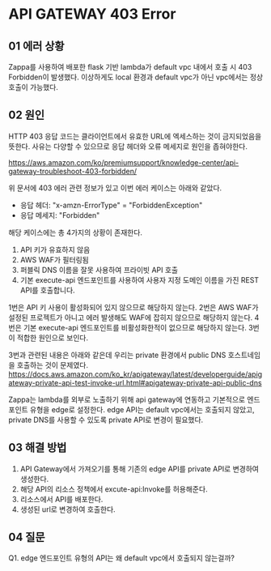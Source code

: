 # API GATEWAY 403 Error

## 01 에러 상황
Zappa를 사용하여 배포한 flask 기반 lambda가 default vpc 내에서 호출 시 403 Forbidden이 발생했다. 이상하게도 local 환경과 default vpc가 아닌 vpc에서는 정상 호출이 가능했다.

## 02 원인

HTTP 403 응답 코드는 클라이언트에서 유효한 URL에 엑세스하는 것이 금지되었음을 뜻한다. 사유는 다양할 수 있으므로 응답 헤더와 오류 메세지로 원인을 좁혀야한다.

https://aws.amazon.com/ko/premiumsupport/knowledge-center/api-gateway-troubleshoot-403-forbidden/

위 문서에 403 에러 관련 정보가 있고 이번 에러 케이스는 아래와 같았다.
- 응답 헤더: "x-amzn-ErrorType" = "ForbiddenException"
- 응답 메세지: "Forbidden"

해당 케이스에는 총 4가지의 상황이 존재한다.
1. API 키가 유효하지 않음
2. AWS WAF가 필터링됨
3. 퍼블릭 DNS 이름을 잘못 사용하여 프라이빗 API 호출
4. 기본 execute-api 엔드포인트를 사용하여 사용자 지정 도메인 이름을 가진 REST API를 호출합니다.

1번은 API 키 사용이 활성화되어 있지 않으므로 해당하지 않는다.
2번은 AWS WAF가 설정된 프로젝트가 아니고 에러 발생해도 WAF에 잡히지 않으므로 해당하지 않는다.
4번은 기본 execute-api 엔드포인트를 비활성화한적이 없으므로 해당하지 않는다.
3번이 적합한 원인으로 보인다.

3번과 관련된 내용은 아래와 같은데 우리는 private 환경에서 public DNS 호스트네임을 호출하는 것이 문제였다.
https://docs.aws.amazon.com/ko_kr/apigateway/latest/developerguide/apigateway-private-api-test-invoke-url.html#apigateway-private-api-public-dns

Zappa는 lambda를 외부로 노출하기 위해 api gateway에 연동하고 기본적으로 엔드포인트 유형을 edge로 설정한다. edge API는 default vpc에서는 호출되지 않았고, private DNS를 사용할 수 있도록 private API로 변경이 필요했다.

## 03 해결 방법
1. API Gateway에서 가져오기를 통해 기존의 edge API를 private API로 변경하여 생성한다.
2. 해당 API의 리소스 정책에서 excute-api:Invoke를 허용해준다.
3. 리소스에서 API를 배포한다.
4. 생성된 url로 변경하여 호출한다.

## 04 질문

Q1. edge 엔드포인트 유형의 API는 왜 default vpc에서 호출되지 않는걸까?
